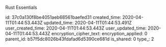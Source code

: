 Rust Essentials

id: 37c0a130f8be4051aeb68561baefed31
created_time: 2020-04-11T01:44:53.443Z
updated_time: 2020-04-11T01:44:53.491Z
user_created_time: 2020-04-11T01:44:53.443Z
user_updated_time: 2020-04-11T01:44:53.443Z
encryption_cipher_text: 
encryption_applied: 0
parent_id: b57f5dc8026b43fdafad6d5390ce681d
is_shared: 0
type_: 2